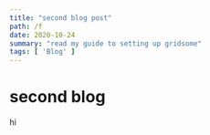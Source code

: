 ```yaml
---
title: "second blog post"
path: /f
date: 2020-10-24
summary: "read my guide to setting up gridsome"
tags: [ 'Blog' ]
---
```


# second blog

hi
